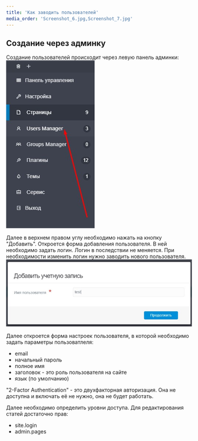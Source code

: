 ```yaml
---
title: 'Как заводить пользователей'
media_order: 'Screenshot_6.jpg,Screenshot_7.jpg'
---
```


## Создание через админку
Создание пользователей происходит через левую панель админки:
![](Screenshot_6.jpg)

Далее в верхнем правом углу необходимо нажать на кнопку "Добавить". Откроется форма добавления пользователя. В ней необходимо задать логин. Логин в последствии не меняется. При необходимости изменить логин нужно заводить нового пользователя.
![](Screenshot_7.jpg)

Далее откроется форма настроек пользователя, в которой необходимо задать параметры пользоватлеля:
+ email
+ начальный пароль 
+ полное имя
+ заголовок - это роль пользователя на сайте
+ язык (по умолчанию)

"2-Factor Authentication" - это двухфакторная авторизация. Она не доступна и включать её не нужно, она не будет работать.

Далее необходимо определить уровни доступа. Для редактирования статей достаточно прав:
+ site.login
+ admin.pages
